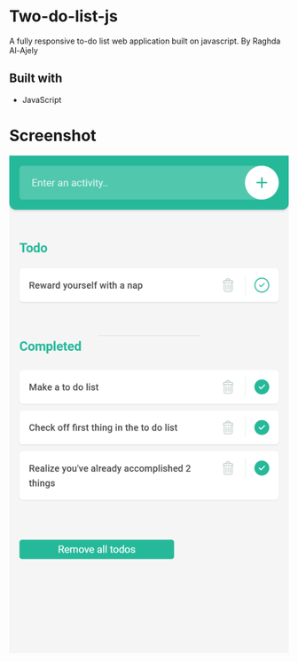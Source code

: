 # Two-do-list-js
A fully responsive to-do list web application built on javascript.
By Raghda Al-Ajely

## Built with
* JavaScript

# Screenshot
![alt Screenshot](https://github.com/raaghda/todo-list-js/blob/master/images/screenshot-to-do-list-js.png)
